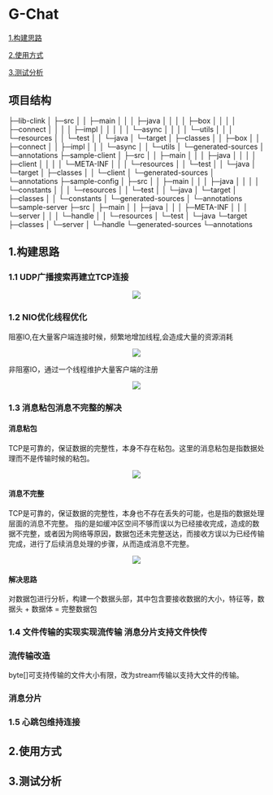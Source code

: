 # G-Chat

[1.构建思路](#jump1)

[2.使用方式](#jump2)

[3.测试分析](#jump3)


## 项目结构

├─lib-clink
│  ├─src
│  │  ├─main
│  │  │  ├─java
│  │  │  │  ├─box
│  │  │  │  ├─connect
│  │  │  │  ├─impl
│  │  │  │  │  └─async
│  │  │  │  └─utils
│  │  │  └─resources
│  │  └─test
│  │      └─java
│  └─target
│      ├─classes
│      │  ├─box
│      │  ├─connect
│      │  ├─impl
│      │  │  └─async
│      │  └─utils
│      └─generated-sources
│          └─annotations
├─sample-client
│  ├─src
│  │  ├─main
│  │  │  ├─java
│  │  │  │  ├─client
│  │  │  │  └─META-INF
│  │  │  └─resources
│  │  └─test
│  │      └─java
│  └─target
│      ├─classes
│      │  └─client
│      └─generated-sources
│          └─annotations
├─sample-config
│  ├─src
│  │  ├─main
│  │  │  ├─java
│  │  │  │  └─constants
│  │  │  └─resources
│  │  └─test
│  │      └─java
│  └─target
│      ├─classes
│      │  └─constants
│      └─generated-sources
│          └─annotations
└─sample-server
    ├─src
    │  ├─main
    │  │  ├─java
    │  │  │  ├─META-INF
    │  │  │  └─server
    │  │  │      └─handle
    │  │  └─resources
    │  └─test
    │      └─java
    └─target
        ├─classes
        │  └─server
        │      └─handle
        └─generated-sources
            └─annotations
            


<span id="jump1"></span>

## 1.构建思路
### 1.1 UDP广播搜索再建立TCP连接

<div align="center">
<img src=https://raw.githubusercontent.com/GZK0329/picture_store/master/UDPSearch.png />
</div>

### 1.2 NIO优化线程优化

阻塞IO,在大量客户端连接时候，频繁地增加线程,会造成大量的资源消耗
<div align="center">
<img src=https://raw.githubusercontent.com/GZK0329/picture_store/master/NIO%E4%BC%98%E5%8C%96%E5%89%8D.png />
</div>

非阻塞IO，通过一个线程维护大量客户端的注册
<div align="center">
<img src=https://raw.githubusercontent.com/GZK0329/picture_store/master/NIO%E4%BC%98%E5%8C%96%E5%90%8E.png />
</div>

### 1.3 消息粘包消息不完整的解决
#### 消息粘包
TCP是可靠的，保证数据的完整性，本身不存在粘包。这里的消息粘包是指数据处理而不是传输时候的粘包。

<div align="center">
<img src=https://raw.githubusercontent.com/GZK0329/picture_store/master/%E6%95%B0%E6%8D%AE%E6%8E%A5%E6%94%B6.png />
</div>

#### 消息不完整
TCP是可靠的，保证数据的完整性，本身也不存在丢失的可能，也是指的数据处理层面的消息不完整。
指的是如缓冲区空间不够而误以为已经接收完成，造成的数据不完整，或者因为网络等原因，数据包还未完整送达，而接收方误以为已经传输完成，进行了后续消息处理的步骤，从而造成消息不完整。

<div align="center">
<img src=https://raw.githubusercontent.com/GZK0329/picture_store/master/%E6%B6%88%E6%81%AF%E4%B8%8D%E5%AE%8C%E6%95%B4.png />
</div>

#### 解决思路
对数据包进行分析，构建一个数据头部，其中包含要接收数据的大小，特征等，数据头 + 数据体 = 完整数据包

### 1.4 文件传输的实现实现流传输 消息分片支持文件快传
### 流传输改造
byte[]可支持传输的文件大小有限，改为stream传输以支持大文件的传输。
### 消息分片


### 1.5 心跳包维持连接

<span id="jump2"></span>
## 2.使用方式

<span id="jump3"></span>
## 3.测试分析
